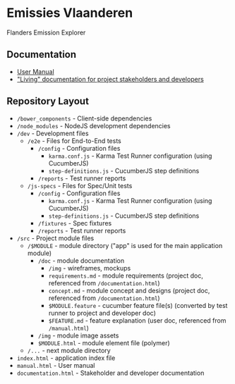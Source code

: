 # Emissies Vlaanderen

Flanders Emission Explorer

## Documentation

* [User Manual](http://bnowackbiz.github.io/emissies-vlaanderen/manual.html)
* ["Living" documentation for project stakeholders and developers](http://bnowackbiz.github.io/emissies-vlaanderen/documentation.html)

## Repository Layout

* `/bower_components`               - Client-side dependencies
* `/node_modules`                   - NodeJS development dependencies
* `/dev`                            - Development files
    * `/e2e`                        - Files for End-to-End tests
        * `/config`                 - Configuration files
            * `karma.conf.js`       - Karma Test Runner configuration (using CucumberJS)
            * `step-definitions.js` - CucumberJS step definitions
        * `/reports`                - Test runner reports
    * `/js-specs`                   - Files for Spec/Unit tests
        * `/config`                 - Configuration files
            * `karma.conf.js`       - Karma Test Runner configuration (using CucumberJS)
            * `step-definitions.js` - CucumberJS step definitions
        * `/fixtures`               - Spec fixtures
        * `/reports`                - Test runner reports
* `/src`                            - Project module files
    * `/$MODULE`                    - module directory ("app" is used for the main application module)
        * `/doc`                    - module documentation
            * `/img`                - wireframes, mockups
            * `requirements.md`     - module requirements (project doc, referenced from `/documentation.html`)
            * `concept.md`          - module concept and designs (project doc, referenced from `/documentation.html`)
            * `$MODULE.feature`     - cucumber feature file(s) (converted by test runner to project and developer doc)
            * `$FEATURE.md`         - feature explanation (user doc, referenced from `/manual.html`)
        * `/img`                    - module image assets
        * `$MODULE.html`            - module element file (polymer)
    * `/...`                        - next module directory
* `index.html`                      - application index file
* `manual.html`                     - User manual
* `documentation.html`              - Stakeholder and developer documentation
